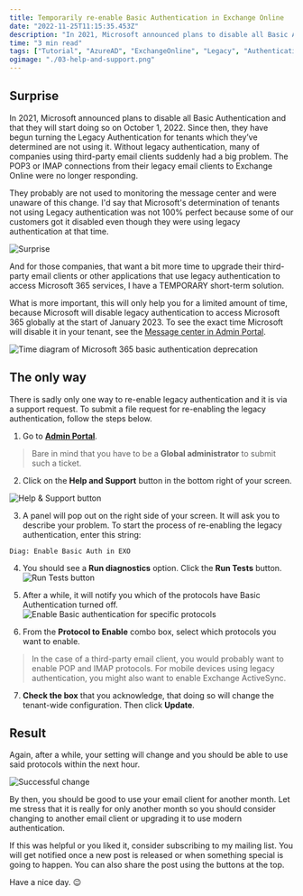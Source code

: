 ```yaml
---
title: Temporarily re-enable Basic Authentication in Exchange Online
date: "2022-11-25T11:15:35.453Z"
description: "In 2021, Microsoft announced plans to disable all Basic Authentication and that they will start doing so at October 1, 2022.  Since then, they have begun turning it off for ..."
time: "3 min read"
tags: ["Tutorial", "AzureAD", "ExchangeOnline", "Legacy", "Authentication"]
ogimage: "./03-help-and-support.png"
---
```


## Surprise

In 2021, Microsoft announced plans to disable all Basic Authentication and that they will start doing so on October 1, 2022.  Since then, they have begun turning the Legacy Authentication for tenants which they’ve determined are not using it. Without legacy authentication, many of companies using third-party email clients suddenly had a big problem. The POP3 or IMAP connections from their legacy email clients to Exchange Online were no longer responding.

They probably are not used to monitoring the message center and were unaware of this change. I'd say that Microsoft's determination of tenants not using Legacy authentication was not 100% perfect because some of our customers got it disabled even though they were using legacy authentication at that time.

![Surprise](./01-surprise.png)

And for those companies, that want a bit more time to upgrade their third-party email clients or other applications that use legacy authentication to access Microsoft 365 services, I have a TEMPORARY short-term solution.

What is more important, this will only help you for a limited amount of time, because Microsoft will disable legacy authentication to access Microsoft 365 globally at the start of January 2023. To see the exact time Microsoft will disable it in your tenant, see the [Message center in Admin Portal](https://admin.microsoft.com/Adminportal/Home#/MessageCenter).

![Time diagram of Microsoft 365 basic authentication deprecation](./02-diagram.png)

## The only way

There is sadly only one way to re-enable legacy authentication and it is via a support request. To submit a file request for re-enabling the legacy authentication, follow the steps below.

1) Go to [**Admin Portal**](https://admin.microsoft.com/).

> Bare in mind that you have to be a **Global administrator** to submit such a ticket.

2) Click on the **Help and Support** button in the bottom right of your screen.

![Help & Support button](03-help-and-support.png)

3) A panel will pop out on the right side of your screen. It will ask you to describe your problem. To start the process of re-enabling the legacy authentication, enter this string:
```
Diag: Enable Basic Auth in EXO
```
4) You should see a **Run diagnostics** option. Click the **Run Tests** button.
![Run Tests button](./04-run-tests.png)

5) After a while, it will notify you which of the protocols have Basic Authentication turned off.
![Enable Basic authentication for specific protocols](./05-enable-protocols.png)

6) From the **Protocol to Enable** combo box, select which protocols you want to enable. 

> In the case of a third-party email client, you would probably want to enable POP and IMAP protocols. For mobile devices using legacy authentication, you might also want to enable Exchange ActiveSync.

7) **Check the box** that you acknowledge, that doing so will change the tenant-wide configuration. Then click **Update**.

## Result

Again, after a while, your setting will change and you should be able to use said protocols within the next hour.

![Successful change](./06-success.png)

By then, you should be good to use your email client for another month. Let me stress that it is really for only another month so you should consider changing to another email client or upgrading it to use modern authentication.

If this was helpful or you liked it, consider subscribing to my mailing list. You will get notified once a new post is released or when something special is going to happen. You can also share the post using the buttons at the top.

Have a nice day. 😉